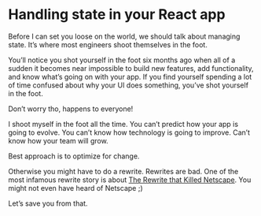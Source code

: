 
# Handling state in your React app

Before I can set you loose on the world, we should talk about managing
state. It’s where most engineers shoot themselves in the foot.

You’ll notice you shot yourself in the foot six months ago when all of a
sudden it becomes near impossible to build new features, add
functionality, and know what’s going on with your app. If you find
yourself spending a lot of time confused about why your UI does
something, you’ve shot yourself in the foot.

Don’t worry tho, happens to everyone\!

I shoot myself in the foot all the time. You can’t predict how your app
is going to evolve. You can’t know how technology is going to improve.
Can’t know how your team will grow.

Best approach is to optimize for change.

Otherwise you might have to do a rewrite. Rewrites are bad. One of the
most infamous rewrite story is about [The Rewrite that Killed
Netscape](http://www.joelonsoftware.com/articles/fog0000000069.html).
You might not even have heard of Netscape ;)

Let’s save you from that.
